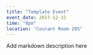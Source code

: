 ```yaml
---
title: "Template Event"
event_date: 2017-12-31
time: "8pm"
location: "Courant Room 205"
---
```


Add markdown description here
